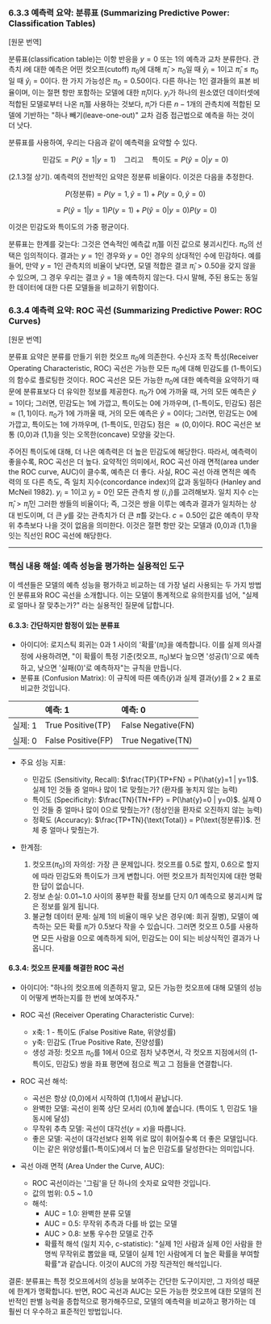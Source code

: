 ### 6.3.3 예측력 요약: 분류표 (Summarizing Predictive Power: Classification Tables)

[원문 번역]

분류표(classification table)는 이항 반응을 $y=0$ 또는 1의 예측과 교차 분류한다. 관측치 $i$에 대한 예측은 어떤 컷오프(cutoff) $\pi _0$에 대해 $\hat{\pi} _i > \pi _0$일 때 $\hat{y} _i=1$이고 $\hat{\pi} _i \le \pi _0$일 때 $\hat{y} _i=0$이다. 한 가지 가능성은 $\pi _0=0.50$이다. 다른 하나는 1인 결과들의 표본 비율이며, 이는 절편 항만 포함하는 모델에 대한 $\hat{\pi} _i$이다. $y _i$가 하나의 원소였던 데이터셋에 적합된 모델로부터 나온 $\hat{\pi} _i$를 사용하는 것보다, $\hat{\pi} _i$가 다른 $n-1$개의 관측치에 적합된 모델에 기반하는 "하나 빼기(leave-one-out)" 교차 검증 접근법으로 예측을 하는 것이 더 낫다.

분류표를 사용하여, 우리는 다음과 같이 예측력을 요약할 수 있다.

$$ \text{민감도} = P(\hat{y}=1 | y=1) \quad \text{그리고} \quad \text{특이도} = P(\hat{y}=0 | y=0) $$

(2.1.3절 상기). 예측력의 전반적인 요약은 정분류 비율이다. 이것은 다음을 추정한다.

$$ P(\text{정분류}) = P(y=1, \hat{y}=1) + P(y=0, \hat{y}=0) $$

$$ = P(\hat{y}=1|y=1)P(y=1) + P(\hat{y}=0|y=0)P(y=0) $$

이것은 민감도와 특이도의 가중 평균이다.

분류표는 한계를 갖는다: 그것은 연속적인 예측값 $\hat{\pi} _i$를 이진 값으로 붕괴시킨다. $\pi _0$의 선택은 임의적이다. 결과는 $y=1$인 경우와 $y=0$인 경우의 상대적인 수에 민감하다. 예를 들어, 만약 $y=1$인 관측치의 비율이 낮다면, 모델 적합은 결코 $\hat{\pi} _i > 0.50$을 갖지 않을 수 있으며, 그 경우 우리는 결코 $\hat{y}=1$을 예측하지 않는다. 다시 말해, 주된 용도는 동일한 데이터에 대한 다른 모델들을 비교하기 위함이다.

### 6.3.4 예측력 요약: ROC 곡선 (Summarizing Predictive Power: ROC Curves)

[원문 번역]

분류표 요약은 분류를 만들기 위한 컷오프 $\pi _0$에 의존한다. 수신자 조작 특성(Receiver Operating Characteristic, ROC) 곡선은 가능한 모든 $\pi _0$에 대해 민감도를 (1-특이도)의 함수로 플로팅한 것이다. ROC 곡선은 모든 가능한 $\pi _0$에 대한 예측력을 요약하기 때문에 분류표보다 더 유익한 정보를 제공한다. $\pi _0$가 0에 가까울 때, 거의 모든 예측은 $\hat{y}=1$이다; 그러면, 민감도는 1에 가깝고, 특이도는 0에 가까우며, (1-특이도, 민감도) 점은 $\approx (1,1)$이다. $\pi _0$가 1에 가까울 때, 거의 모든 예측은 $\hat{y}=0$이다; 그러면, 민감도는 0에 가깝고, 특이도는 1에 가까우며, (1-특이도, 민감도) 점은 $\approx (0,0)$이다. ROC 곡선은 보통 (0,0)과 (1,1)을 잇는 오목한(concave) 모양을 갖는다.

주어진 특이도에 대해, 더 나은 예측력은 더 높은 민감도에 해당한다. 따라서, 예측력이 좋을수록, ROC 곡선은 더 높다. 요약적인 의미에서, ROC 곡선 아래 면적(area under the ROC curve, AUC)이 클수록, 예측은 더 좋다. 사실, ROC 곡선 아래 면적은 예측력의 또 다른 측도, 즉 일치 지수(concordance index)의 값과 동일하다 (Hanley and McNeil 1982). $y _i=1$이고 $y _j=0$인 모든 관측치 쌍 $(i,j)$를 고려해보자. 일치 지수 $c$는 $\hat{\pi} _i > \hat{\pi} _j$인 그러한 쌍들의 비율이다; 즉, 그것은 쌍을 이루는 예측과 결과가 일치하는 상대 빈도이며, 더 큰 $y$를 갖는 관측치가 더 큰 $\hat{\pi}$를 갖는다. $c=0.50$인 값은 예측이 무작위 추측보다 나을 것이 없음을 의미한다. 이것은 절편 항만 갖는 모델과 (0,0)과 (1,1)을 잇는 직선인 ROC 곡선에 해당한다.

---

### 핵심 내용 해설: 예측 성능을 평가하는 실용적인 도구

이 섹션들은 모델의 예측 성능을 평가하고 비교하는 데 가장 널리 사용되는 두 가지 방법인 분류표와 ROC 곡선을 소개합니다. 이는 모델이 통계적으로 유의한지를 넘어, "실제로 얼마나 잘 맞추는가?" 라는 실용적인 질문에 답합니다.

#### 6.3.3: 간단하지만 함정이 있는 분류표

*   아이디어: 로지스틱 회귀는 0과 1 사이의 '확률'($\hat{\pi} _i$)을 예측합니다. 이를 실제 의사결정에 사용하려면, "이 확률이 특정 기준(컷오프, $\pi _0$)보다 높으면 '성공(1)'으로 예측하고, 낮으면 '실패(0)'로 예측하자"는 규칙을 만듭니다.
*   분류표 (Confusion Matrix): 이 규칙에 따른 예측($\hat{y}$)과 실제 결과($y$)를 $2 \times 2$ 표로 비교한 것입니다.

| | 예측: 1 | 예측: 0 |
| :--- | :--- | :--- |
| 실제: 1 | True Positive(TP) | False Negative(FN) |
| 실제: 0 | False Positive(FP) | True Negative(TN) |

*   주요 성능 지표:
    *   민감도 (Sensitivity, Recall): $\frac{TP}{TP+FN} = P(\hat{y}=1 | y=1)$. 실제 1인 것들 중 얼마나 많이 1로 맞췄는가? (환자를 놓치지 않는 능력)
    *   특이도 (Specificity): $\frac{TN}{TN+FP} = P(\hat{y}=0 | y=0)$. 실제 0인 것들 중 얼마나 많이 0으로 맞췄는가? (정상인을 환자로 오진하지 않는 능력)
    *   정확도 (Accuracy): $\frac{TP+TN}{\text{Total}} = P(\text{정분류})$. 전체 중 얼마나 맞췄는가.

*   한계점:
    1.  컷오프($\pi _0$)의 자의성: 가장 큰 문제입니다. 컷오프를 0.5로 할지, 0.6으로 할지에 따라 민감도와 특이도가 크게 변합니다. 어떤 컷오프가 최적인지에 대한 명확한 답이 없습니다.
    2.  정보 손실: 0.01~1.0 사이의 풍부한 확률 정보를 단지 0/1 예측으로 붕괴시켜 많은 정보를 잃게 됩니다.
    3.  불균형 데이터 문제: 실제 1의 비율이 매우 낮은 경우(예: 희귀 질병), 모델이 예측하는 모든 확률 $\hat{\pi} _i$가 0.5보다 작을 수 있습니다. 그러면 컷오프 0.5를 사용하면 모든 사람을 0으로 예측하게 되어, 민감도는 0이 되는 비상식적인 결과가 나옵니다.

#### 6.3.4: 컷오프 문제를 해결한 ROC 곡선

*   아이디어: "하나의 컷오프에 의존하지 말고, 모든 가능한 컷오프에 대해 모델의 성능이 어떻게 변하는지를 한 번에 보여주자."
*   ROC 곡선 (Receiver Operating Characteristic Curve):
    *   x축: 1 - 특이도 (False Positive Rate, 위양성률)
    *   y축: 민감도 (True Positive Rate, 진양성률)
    *   생성 과정: 컷오프 $\pi _0$를 1에서 0으로 점차 낮추면서, 각 컷오프 지점에서의 (1-특이도, 민감도) 쌍을 좌표 평면에 점으로 찍고 그 점들을 연결합니다.
*   ROC 곡선 해석:
    *   곡선은 항상 (0,0)에서 시작하여 (1,1)에서 끝납니다.
    *   완벽한 모델: 곡선이 왼쪽 상단 모서리 (0,1)에 붙습니다. (특이도 1, 민감도 1을 동시에 달성)
    *   무작위 추측 모델: 곡선이 대각선($y=x$)을 따릅니다.
    *   좋은 모델: 곡선이 대각선보다 왼쪽 위로 많이 휘어질수록 더 좋은 모델입니다. 이는 같은 위양성률(1-특이도)에서 더 높은 민감도를 달성한다는 의미입니다.

*   곡선 아래 면적 (Area Under the Curve, AUC):
    *   ROC 곡선이라는 '그림'을 단 하나의 숫자로 요약한 것입니다.
    *   값의 범위: 0.5 ~ 1.0
    *   해석:
        *   AUC = 1.0: 완벽한 분류 모델
        *   AUC = 0.5: 무작위 추측과 다를 바 없는 모델
        *   AUC > 0.8: 보통 우수한 모델로 간주
        *   확률적 해석 (일치 지수, c-statistic): "실제 1인 사람과 실제 0인 사람을 한 명씩 무작위로 뽑았을 때, 모델이 실제 1인 사람에게 더 높은 확률을 부여할 확률"과 같습니다. 이것이 AUC의 가장 직관적인 해석입니다.

결론: 분류표는 특정 컷오프에서의 성능을 보여주는 간단한 도구이지만, 그 자의성 때문에 한계가 명확합니다. 반면, ROC 곡선과 AUC는 모든 가능한 컷오프에 대한 모델의 전반적인 판별 능력을 종합적으로 평가해주므로, 모델의 예측력을 비교하고 평가하는 데 훨씬 더 우수하고 표준적인 방법입니다.
